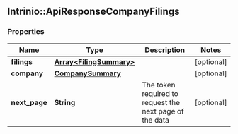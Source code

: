 ## Intrinio::ApiResponseCompanyFilings

### Properties
Name | Type | Description | Notes
------------ | ------------- | ------------- | -------------
**filings** | [**Array&lt;FilingSummary&gt;**](FilingSummary.md) |  | [optional] 
**company** | [**CompanySummary**](CompanySummary.md) |  | [optional] 
**next_page** | **String** | The token required to request the next page of the data | [optional] 


